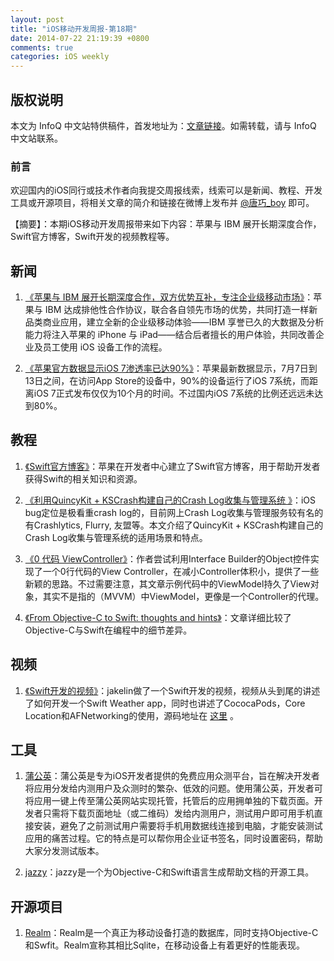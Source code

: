 ```yaml
---
layout: post
title: "iOS移动开发周报-第18期"
date: 2014-07-22 21:19:39 +0800
comments: true
categories: iOS weekly
---
```


## 版权说明

本文为 InfoQ 中文站特供稿件，首发地址为：[文章链接](http://www.infoq.com/cn/news/2014/07/apple-ibm-cooperation)。如需转载，请与 InfoQ 中文站联系。

### 前言

欢迎国内的iOS同行或技术作者向我提交周报线索，线索可以是新闻、教程、开发工具或开源项目，将相关文章的简介和链接在微博上发布并 [@唐巧_boy](http://weibo.com/tangqiaoboy) 即可。

【摘要】：本期iOS移动开发周报带来如下内容：苹果与 IBM 展开长期深度合作，Swift官方博客，Swift开发的视频教程等。

## 新闻

 1. [《苹果与 IBM 展开长期深度合作，双方优势互补，专注企业级移动市场》](http://www.36kr.com/p/213771.html)：苹果与 IBM 达成排他性合作协议，联合各自领先市场的优势，共同打造一样新品类商业应用，建立全新的企业级移动体验——IBM 享誉已久的大数据及分析能力将注入苹果的 iPhone 与 iPad——结合后者擅长的用户体验，共同改善企业及员工使用 iOS 设备工作的流程。

 1. [《苹果官方数据显示iOS 7渗透率已达90%》](http://www.cocoachina.com/applenews/apple/2014/0715/9148.html)：苹果最新数据显示，7月7日到13日之间，在访问App Store的设备中，90%的设备运行了iOS 7系统，而距离iOS 7正式发布仅仅为10个月的时间。不过国内iOS 7系统的比例还远远未达到80%。

## 教程

 1. [《Swift官方博客》](https://developer.apple.com/swift/blog/)：苹果在开发者中心建立了Swift官方博客，用于帮助开发者获得Swift的相关知识和资源。

 1. [《利用QuincyKit + KSCrash构建自己的Crash Log收集与管理系统 》](http://wonderffee.github.io/blog/2014/07/19/quincykit-and-kscrash/)：iOS bug定位是极看重crash log的，目前网上Crash Log收集与管理服务较有名的有Crashlytics, Flurry, 友盟等。本文介绍了QuincyKit + KSCrash构建自己的Crash Log收集与管理系统的适用场景和特点。

 1. [《0 代码 ViewController》](http://blog.sunnyxx.com/2014/07/17/ios_0code_vc/)：作者尝试利用Interface Builder的Object控件实现了一个0行代码的View Controller，在减小Controller体积小，提供了一些新颖的思路。不过需要注意，其文章示例代码中的ViewModel持久了View对象，其实不是指的（MVVM）中ViewModel，更像是一个Controller的代理。

 1. [《From Objective-C to Swift: thoughts and hints》](http://www.thinkandbuild.it/from-objective-c-to-swift/)：文章详细比较了Objective-C与Swift在编程中的细节差异。

## 视频

 1. [《Swift开发的视频》](http://www.imooc.com/learn/149)：jakelin做了一个Swift开发的视频，视频从头到尾的讲述了如何开发一个Swift Weather app，同时也讲述了CococaPods，Core Location和AFNetworking的使用，源码地址在 [这里](https://github.com/JakeLin/SwiftWeather) 。

## 工具

 1. [蒲公英](http://pgyer.com/)：蒲公英是专为iOS开发者提供的免费应用众测平台，旨在解决开发者将应用分发给内测用户及众测时的繁杂、低效的问题。使用蒲公英，开发者可将应用一键上传至蒲公英网站实现托管，托管后的应用拥单独的下载页面。开发者只需将下载页面地址（或二维码）发给内测用户，测试用户即可用手机直接安装，避免了之前测试用户需要将手机用数据线连接到电脑，才能安装测试应用的痛苦过程。它的特点是可以帮你用企业证书签名，同时设置密码，帮助大家分发测试版本。

 1. [jazzy](https://github.com/realm/jazzy)：jazzy是一个为Objective-C和Swift语言生成帮助文档的开源工具。

## 开源项目

 1. [Realm](https://github.com/realm/realm-cocoa)：Realm是一个真正为移动设备打造的数据库，同时支持Objective-C和Swfit。Realm宣称其相比Sqlite，在移动设备上有着更好的性能表现。

